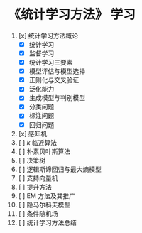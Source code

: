# 《统计学习方法》 学习

1. [x] 统计学习方法概论
    - [x] 统计学习
    - [x] 监督学习
    - [x] 统计学习三要素
    - [x] 模型评估与模型选择
    - [x] 正则化与交叉验证
    - [x] 泛化能力
    - [x] 生成模型与判别模型
    - [x] 分类问题
    - [x] 标注问题
    - [x] 回归问题
2. [x] 感知机
3. [ ] $k$ 临近算法
4. [ ] 朴素贝叶斯算法
5. [ ] 决策树
6. [ ] 逻辑斯谛回归与最大熵模型
7. [ ] 支持向量机
8. [ ] 提升方法
9. [ ] EM 方法及其推广
10. [ ] 隐马尔科夫模型
11. [ ] 条件随机场
12. [ ] 统计学习方法总结